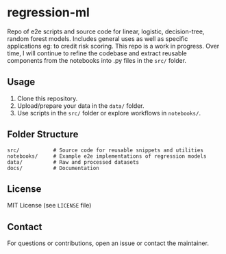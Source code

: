 # regression-ml
Repo of e2e scripts and source code for linear, logistic, decision-tree, random forest models. 
Includes general uses as well as specific applications eg: to credit risk scoring.
This repo is a work in progress. Over time, I will continue to refine the codebase and extract reusable components from the notebooks into .py files in the `src/` folder.

## Usage
1. Clone this repository.
2. Upload/prepare your data in the `data/` folder.
3. Use scripts in the `src/` folder or explore workflows in `notebooks/`.

## Folder Structure
```
src/           # Source code for reusable snippets and utilities
notebooks/     # Example e2e implementations of regression models
data/          # Raw and processed datasets
docs/          # Documentation
```

## License
MIT License (see `LICENSE` file)

## Contact
For questions or contributions, open an issue or contact the maintainer.
